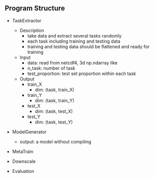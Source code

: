 ## Program Structure
* TaskExtractor
    * Description
        * take data and extract several tasks randomly 
        * each task including training and testing data
        * training and testing data should be flattened and ready for training
    * Input
        * data: read from netcdf4, 3d np.ndarray like
        * n_task: number of task
        * test_proportion: test set proportion within each task
    * Output
        * train_X
            * dim: (task, train_X)
        * train_Y
            * dim: (task, train_Y)
        * test_X
            * dim: (task, test_X)
        * test_Y
            * dim: (task, test_Y)

* ModelGenerator
    * output: a model without compiling

* MetaTrain

* Downscale

* Evaluation